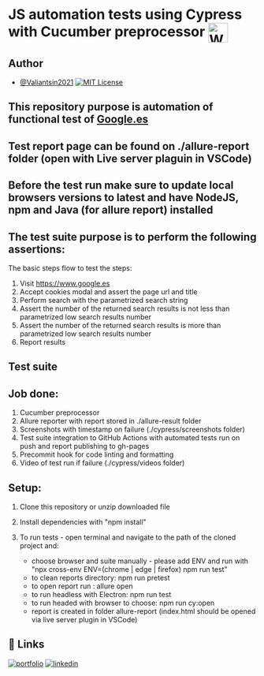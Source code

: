 # JS automation tests using Cypress with Cucumber preprocessor <a href="https://www.cypress.io/" target="blank"><img align="center" src="https://www.cypress.io/images/layouts/navbar-brand.svg" alt="WebdriverIO" height="40" width="40" /></a>

## Author

- [@Valiantsin2021](https://www.github.com/Valiantsin2021) [![MIT License](https://img.shields.io/badge/License-MIT-green.svg)](https://choosealicense.com/licenses/mit/)

## This repository purpose is automation of functional test of [Google.es](https://www.google.es/)

## Test report page can be found on ./allure-report folder (open with Live server plaguin in VSCode)

## Before the test run make sure to update local browsers versions to latest and have NodeJS, npm and Java (for allure report) installed

## The test suite purpose is to perform the following assertions:

The basic steps flow to test the steps:

1. Visit https://www.google.es
2. Accept cookies modal and assert the page url and title
3. Perform search with the parametrized search string
4. Assert the number of the returned search results is not less than parametrized low search results number
5. Assert the number of the returned search results is more than parametrized low search results number
6. Report results

## Test suite

## Job done:

1.  Cucumber preprocessor
2.  Allure reporter with report stored in ./allure-result folder
3.  Screenshots with timestamp on failure (./cypress/screenshots folder)
4.  Test suite integration to GitHub Actions with automated tests run on push and report publishing to gh-pages
5.  Precommit hook for code linting and formatting
6.  Video of test run if failure (./cypress/videos folder)

## Setup:

1. Clone this repository or unzip downloaded file
2. Install dependencies with "npm install"
3. To run tests - open terminal and navigate to the path of the cloned project and:

   - choose browser and suite manually - please add ENV and run with "npx cross-env ENV=(chrome | edge | firefox) npm run test"
   - to clean reports directory: npm run pretest
   - to open report run : allure open
   - to run headless with Electron: npm run test
   - to run headed with browser to choose: npm run cy:open
   - report is created in folder allure-report (index.html should be opened via live server plugin in VSCode)

## 🔗 Links

[![portfolio](https://img.shields.io/badge/my_portfolio-000?style=for-the-badge&logo=ko-fi&logoColor=white)](https://valiantsin2021.github.io/Portfolio/)
[![linkedin](https://img.shields.io/badge/linkedin-0A66C2?style=for-the-badge&logo=linkedin&logoColor=white)](https://www.linkedin.com/in/valiantsin-lutchanka/)

